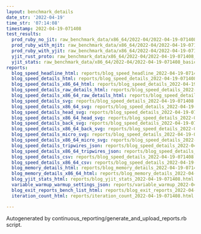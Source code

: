 ```yaml
---
layout: benchmark_details
date_str: '2022-04-19'
time_str: '07:14:08'
timestamp: 2022-04-19-071408
test_results:
  prod_ruby_no_jit: raw_benchmark_data/x86_64/2022-04/2022-04-19-071408_basic_benchmark_prod_ruby_no_jit.json
  prod_ruby_with_mjit: raw_benchmark_data/x86_64/2022-04/2022-04-19-071408_basic_benchmark_prod_ruby_with_mjit.json
  prod_ruby_with_yjit: raw_benchmark_data/x86_64/2022-04/2022-04-19-071408_basic_benchmark_prod_ruby_with_yjit.json
  yjit_rust_proto: raw_benchmark_data/x86_64/2022-04/2022-04-19-071408_basic_benchmark_yjit_rust_proto.json
  yjit_stats: raw_benchmark_data/x86_64/2022-04/2022-04-19-071408_basic_benchmark_yjit_stats.json
reports:
  blog_speed_headline_html: reports/blog_speed_headline_2022-04-19-071408.html
  blog_speed_details_html: reports/blog_speed_details_2022-04-19-071408.html
  blog_speed_details_x86_64_html: reports/blog_speed_details_2022-04-19-071408.x86_64.html
  blog_speed_details_raw_details_html: reports/blog_speed_details_2022-04-19-071408.raw_details.html
  blog_speed_details_x86_64_raw_details_html: reports/blog_speed_details_2022-04-19-071408.x86_64.raw_details.html
  blog_speed_details_svg: reports/blog_speed_details_2022-04-19-071408.svg
  blog_speed_details_x86_64_svg: reports/blog_speed_details_2022-04-19-071408.x86_64.svg
  blog_speed_details_head_svg: reports/blog_speed_details_2022-04-19-071408.head.svg
  blog_speed_details_x86_64_head_svg: reports/blog_speed_details_2022-04-19-071408.x86_64.head.svg
  blog_speed_details_back_svg: reports/blog_speed_details_2022-04-19-071408.back.svg
  blog_speed_details_x86_64_back_svg: reports/blog_speed_details_2022-04-19-071408.x86_64.back.svg
  blog_speed_details_micro_svg: reports/blog_speed_details_2022-04-19-071408.micro.svg
  blog_speed_details_x86_64_micro_svg: reports/blog_speed_details_2022-04-19-071408.x86_64.micro.svg
  blog_speed_details_tripwires_json: reports/blog_speed_details_2022-04-19-071408.tripwires.json
  blog_speed_details_x86_64_tripwires_json: reports/blog_speed_details_2022-04-19-071408.x86_64.tripwires.json
  blog_speed_details_csv: reports/blog_speed_details_2022-04-19-071408.csv
  blog_speed_details_x86_64_csv: reports/blog_speed_details_2022-04-19-071408.x86_64.csv
  blog_memory_details_html: reports/blog_memory_details_2022-04-19-071408.html
  blog_memory_details_x86_64_html: reports/blog_memory_details_2022-04-19-071408.x86_64.html
  blog_yjit_stats_html: reports/blog_yjit_stats_2022-04-19-071408.html
  variable_warmup_warmup_settings_json: reports/variable_warmup_2022-04-19-071408.warmup_settings.json
  blog_exit_reports_bench_list_html: reports/blog_exit_reports_2022-04-19-071408.bench_list.html
  iteration_count_html: reports/iteration_count_2022-04-19-071408.html

---
```

Autogenerated by continuous_reporting/generate_and_upload_reports.rb script.
